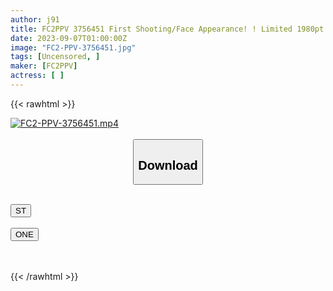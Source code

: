 ```yaml
---
author: j91
title: FC2PPV 3756451 First Shooting/Face Appearance! ! Limited 1980pt Until 9/13! ! Outstanding Proportions With Tall Beautiful Legs… Fcup Beauty Big Tits With Beautiful Light Pink Nipples Are Shaken Up And Down Twice In A Row! !
date: 2023-09-07T01:00:00Z
image: "FC2-PPV-3756451.jpg"
tags: [Uncensored, ]
maker: [FC2PPV]
actress: [ ]
---
```



{{< rawhtml >}}

<div class="video" data-videoid="l2LX36J6AWs7Pq7">
    <a href="javascript:;">
        <img src="https://my.j91.asia/posts/FC2-PPV-3756451/FC2-PPV-3756451.jpg" width="WIDTH" height="HEIGHT" alt="FC2-PPV-3756451.mp4" loading="lazy">
    </a>
</div>

<script type="text/javascript" src="https://j91.asia/asset/on-demand-st.js"></script>

<br>
  <link rel="stylesheet" href="https://j91.asia/asset/bs5.css">
  
  <center>
  <button class="btn btn-primary" type="button" data-bs-toggle="collapse" data-bs-target=".multi-collapse" aria-expanded="false" aria-controls="multiCollapseExample1 multiCollapseExample2"><h2>Download</h2></button></center>
</p>
<div class="row">
  <div class="col">
    <div class="collapse multi-collapse" id="multiCollapseExample1">
      <div class="card card-body">
	      	      <br>
<div class="buttons">  
<a href="https://streamtape.to/v/l2LX36J6AWs7Pq7"><button class="btn-hover color-3"><i class="fa fa-download"></i> ST</button></a></div>
    </div>
  </div>
</div>
  <div class="col">
    <div class="collapse multi-collapse" id="multiCollapseExample2">
      <div class="card card-body">
	      <br>
<div class="buttons">
    <a href="https://oneupload.to/oj6ti8elhghd"><button class="btn-hover color-9"><i class="fa fa-download"></i> ONE</button></a></div>
<br><br>
      </div>
    </div>
  </div>
</div>

{{< /rawhtml >}}